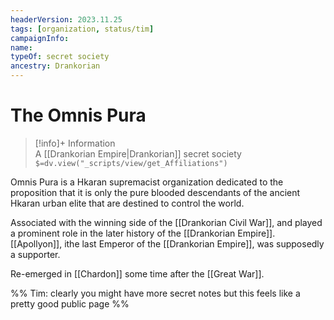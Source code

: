 ```yaml
---
headerVersion: 2023.11.25
tags: [organization, status/tim]
campaignInfo:
name:
typeOf: secret society
ancestry: Drankorian
---
```

# The Omnis Pura
>[!info]+ Information  
> A [[Drankorian Empire|Drankorian]] secret society  
> `$=dv.view("_scripts/view/get_Affiliations")`

Omnis Pura is a Hkaran supremacist organization dedicated to the proposition that it is only the pure blooded descendants of the ancient Hkaran urban elite that are destined to control the world.

Associated with the winning side of the [[Drankorian Civil War]], and played a prominent role in the later history of the [[Drankorian Empire]]. [[Apollyon]], ithe last Emperor of the [[Drankorian Empire]], was supposedly a supporter. 

Re-emerged in [[Chardon]] some time after the [[Great War]]. 

%% Tim: clearly you might have more secret notes but this feels like a pretty good public page %%